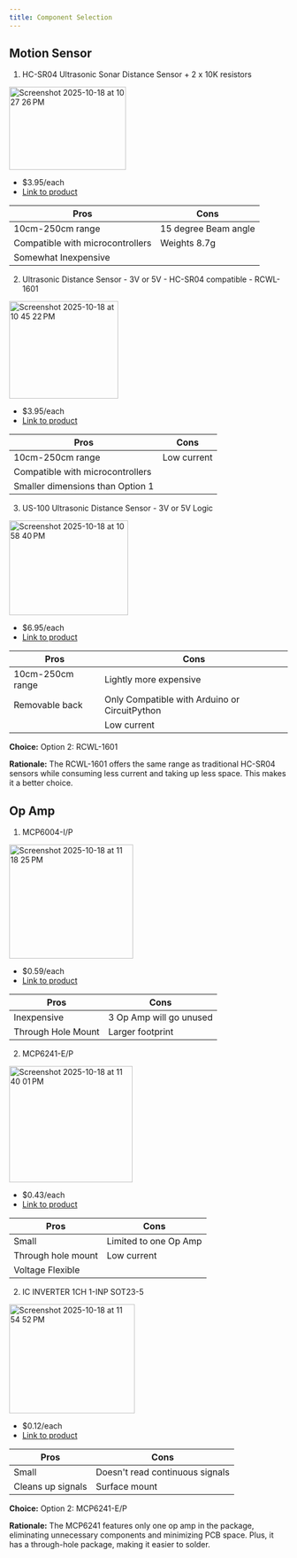 ```yaml
---
title: Component Selection 
---
```


## Motion Sensor 
                                                                  
 1. HC-SR04 Ultrasonic Sonar Distance Sensor + 2 x 10K resistors

  <img width="211" height="150" alt="Screenshot 2025-10-18 at 10 27 26 PM" src="https://github.com/user-attachments/assets/7abf2537-c9ea-4a8d-bb97-12026be9bb76" />

* $3.95/each
* [Link to product](https://www.digikey.com/en/products/detail/adafruit-industries-llc/3942/9658069)

| Pros                                      | Cons                                                             |
| ----------------------------------------- | ---------------------------------------------------------------- |
| 10cm-250cm range                               | 15 degree Beam angle  |
| Compatible with microcontrollers                      | Weights 8.7g                      |
| Somewhat Inexpensive |

2. Ultrasonic Distance Sensor - 3V or 5V - HC-SR04 compatible - RCWL-1601 

 <img width="197" height="176" alt="Screenshot 2025-10-18 at 10 45 22 PM" src="https://github.com/user-attachments/assets/10d83e69-833f-41a3-bd82-b04388937ca3" />

* $3.95/each
* [Link to product]([https://www.digikey.com/en/products/detail/adafruit-industries-llc/3942/9658069](https://www.digikey.com/en/products/detail/adafruit-industries-llc/4007/9857020))

| Pros                                      | Cons                                                             |
| ----------------------------------------- | ---------------------------------------------------------------- |
| 10cm-250cm range                               | Low current  |
| Compatible with microcontrollers          |                           |
| Smaller dimensions than Option 1 |

3. US-100 Ultrasonic Distance Sensor - 3V or 5V Logic
    
<img width="215" height="171" alt="Screenshot 2025-10-18 at 10 58 40 PM" src="https://github.com/user-attachments/assets/fea70a56-564e-4f23-9a41-6030e1f67c79" />

* $6.95/each
* [Link to product]([https://www.digikey.com/en/products/detail/adafruit-industries-llc/3942/9658069](https://www.digikey.com/en/products/detail/adafruit-industries-llc/4007/9857020))

| Pros                                      | Cons                                                             |
| ----------------------------------------- | ---------------------------------------------------------------- |
| 10cm-250cm range                               | Lightly more expensive  |
| Removable back                     | Only Compatible with Arduino or CircuitPython       |
| | Low current |


**Choice:** Option 2: RCWL-1601

**Rationale:** The RCWL-1601 offers the same range as traditional HC-SR04 sensors while consuming less current and taking up less space. This makes it a better choice. 

## Op Amp
                                                                  
1. MCP6004-I/P

  <img width="224" height="206" alt="Screenshot 2025-10-18 at 11 18 25 PM" src="https://github.com/user-attachments/assets/411ccfcd-c1d0-4ebd-9f79-dc29c23425f6" />

* $0.59/each
* [Link to product](https://www.digikey.com/en/products/detail/microchip-technology/MCP6004-I-P/523060)

| Pros                                      | Cons                                                             |
| ----------------------------------------- | ---------------------------------------------------------------- |
| Inexpensive                      | 3 Op Amp will go unused  |
| Through Hole Mount            | Larger footprint                    |

2. MCP6241-E/P

<img width="223" height="210" alt="Screenshot 2025-10-18 at 11 40 01 PM" src="https://github.com/user-attachments/assets/f24bf6f4-cdec-4f86-9a83-eaa9231f7d30" />

* $0.43/each
* [Link to product](https://www.digikey.com/en/products/detail/microchip-technology/MCP6241-E-P/683249)

| Pros                                      | Cons                                                             |
| ----------------------------------------- | ---------------------------------------------------------------- |
| Small                               | Limited to one Op Amp  |
| Through hole mount                      | Low current                      |
| Voltage Flexible |

2. IC INVERTER 1CH 1-INP SOT23-5

<img width="227" height="197" alt="Screenshot 2025-10-18 at 11 54 52 PM" src="https://github.com/user-attachments/assets/cd62fe10-ee8d-4051-99b4-483da2ef4aa9" />

* $0.12/each
* [Link to product](https://www.digikey.com/en/products/detail/texas-instruments/SN74LVC1G04DBVR/385716)

| Pros                                      | Cons                                                             |
| ----------------------------------------- | ---------------------------------------------------------------- |
| Small                               | Doesn't read continuous signals |
| Cleans up signals                 | Surface mount                     |
  


**Choice:** Option 2: MCP6241-E/P

**Rationale:** The MCP6241 features only one op amp in the package, eliminating unnecessary components and minimizing PCB space. Plus, it has a through-hole package, making it easier to solder. 
